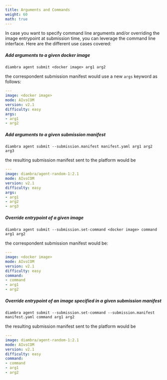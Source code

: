 ```yaml
---
title: Arguments and Commands
weight: 60
math: true
---
```


In case you want to specify command line arguments and/or overriding the image entrypoint at submission time, you can leverage the command line interface. Here are the different use cases covered:

##### Add arguments to a given docker image

```shell
diambra agent submit <docker image> arg1 arg2
```
the correspondent submission manifest would use a new `args` keyword as follows:
```yaml
---
image: <docker image>
mode: AIvsCOM
version: v2.1
difficulty: easy
args:
- arg1
- arg2
```
##### Add arguments to a given submission manifest

```shell
diambra agent submit --submission.manifest manifest.yaml arg1 arg2 arg3
```
the resulting submission manifest sent to the platform would be
```yaml
---
image: diambra/agent-random-1:2.1
mode: AIvsCOM
version: v2.1
difficulty: easy
args:
- arg1
- arg2
- arg3
```

##### Override entrypoint of a given image

```shell
diambra agent submit --submission.set-command <docker image> command arg1 arg2
```
the correspondent submission manifest would be:
```yaml
---
image: <docker image>
mode: AIvsCOM
version: v2.1
difficulty: easy
command:
- command
- arg1
- arg2
```

##### Override entrypoint of an image specified in a given submission manifest

```shell
diambra agent submit --submission.set-command --submission.manifest manifest.yaml command arg1 arg2
```
the resulting submission manifest sent to the platform would be
```yaml
---
image: diambra/agent-random-1:2.1
mode: AIvsCOM
version: v2.1
difficulty: easy
command:
- command
- arg1
- arg2
```